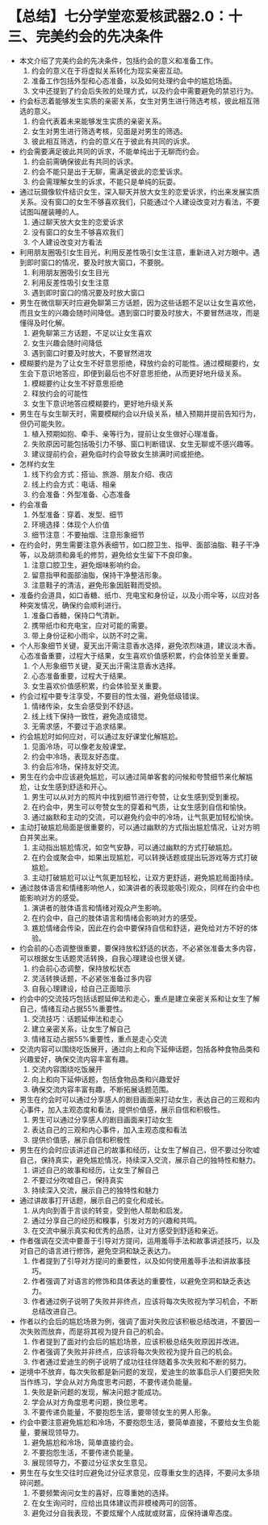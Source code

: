 # 【总结】七分学堂恋爱核武器2.0：十三、完美约会的先决条件

-   本文介绍了完美约会的先决条件，包括约会的意义和准备工作。
    1.  约会的意义在于将虚拟关系转化为现实亲密互动。
    2.  准备工作包括外型和心态准备，以及如何处理约会中的尴尬场面。
    3.  文中还提到了约会后失败的处理方式，以及约会中需要避免的禁忌行为。
-   约会标志着能够发生实质的亲密关系，女生对男生进行筛选考核，彼此相互筛选的意义。
    1.  约会代表着未来能够发生实质的亲密关系。
    2.  女生对男生进行筛选考核，见面是对男生的筛选。
    3.  彼此相互筛选，约会的意义在于彼此有共同的诉求。
-   约会需要满足彼此共同的诉求，不能单纯出于无聊而约会。
    1.  约会前需确保彼此有共同的诉求。
    2.  约会不能只是出于无聊，需满足彼此的恋爱诉求。
    3.  约会需理解女生的诉求，不能只是单纯的玩耍。
-   通过玩摄像软件结识女生，深入聊天并放大女生的恋爱诉求，约出来发展实质关系。没有窗口的女生不够喜欢我们，只能通过个人建设改变对方看法，不要试图叫醒装睡的人。
    1.  通过聊天放大女生的恋爱诉求
    2.  没有窗口的女生不够喜欢我们
    3.  个人建设改变对方看法
-   利用朋友圈吸引女生目光，利用反差性吸引女生注意，重新进入对方眼中。遇到即时窗口的情况，要及时放大窗口，不要脱。
    1.  利用朋友圈吸引女生目光
    2.  利用反差性吸引女生注意
    3.  遇到即时窗口的情况要及时放大窗口
-   男生在微信聊天时应避免聊第三方话题，因为这些话题不足以让女生喜欢他，而且女生的兴趣会随时间降低。遇到窗口时要及时放大，不要冒然进攻，而是懂得及时化解。
    1.  避免聊第三方话题，不足以让女生喜欢
    2.  女生兴趣会随时间降低
    3.  遇到窗口时要及时放大，不要冒然进攻
-   模糊要约是为了让女生不好意思拒绝，释放约会的可能性。通过模糊要约，女生会下意识地答应，即便到最后也不好意思拒绝，从而更好地升级关系。
    1.  模糊要约让女生不好意思拒绝
    2.  释放约会的可能性
    3.  女生下意识地答应模糊要约，更好地升级关系
-   男生在与女生聊天时，需要模糊约会以升级关系，植入预期并提前告知行为，但仍可能失败。
    1.  植入预期如抱、牵手、亲等行为，提前让女生做好心理准备。
    2.  失败原因可能包括吸引力不够、窗口判断错误、女生无聊或不感兴趣等。
    3.  建议提前约会，避免临时约会导致女生排满时间或拒绝。
-   怎样约女生
    1.  线下约会方式：搭讪、旅游、朋友介绍、夜店
    2.  线上约会方式：电话、相亲
    3.  约会准备：外型准备、心态准备
-   约会准备
    1.  外型准备：穿着、发型、细节
    2.  环境选择：体现个人价值
    3.  细节注意：不要抽烟、注意形象细节
-   在约会时，男生需要注意外表细节，如口腔卫生、指甲、面部油脂、鞋子干净等，以及胡须和鼻毛的修剪，避免给女生留下不良印象。
    1.  注意口腔卫生，避免烟味影响约会。
    2.  留意指甲和面部油脂，保持干净整洁形象。
    3.  注意鞋子的清洁，避免形象因脏鞋而受损。
-   准备约会道具，如口香糖、纸巾、充电宝和身份证，以及小雨伞等，以应对各种突发情况，确保约会顺利进行。
    1.  准备口香糖，保持口气清新。
    2.  携带纸巾和充电宝，应对可能的需要。
    3.  带上身份证和小雨伞，以防不时之需。
-   个人形象细节关键，夏天出汗需注意香水选择，避免浓烈味道，建议淡木香。心态准备重要，过程大于结果，女生喜欢价值感积累，约会体验至关重要。
    1.  个人形象细节关键，夏天出汗需注意香水选择。
    2.  心态准备重要，过程大于结果。
    3.  女生喜欢价值感积累，约会体验至关重要。
-   约会过程中要专注享受，不要目的性太强，避免低级错误。
    1.  情绪传染，女生会感受到不舒适。
    2.  线上线下保持一致性，避免造成错觉。
    3.  无需求感，不要过于追求结果。
-   约会尴尬时如何应对，可以通过友好课堂化解尴尬。
    1.  见面冷场，可以像老友般课堂。
    2.  约会中冷场，表现友好态度。
    3.  约会后冷场，保持友好交流。
-   男生在约会中应该避免尴尬，可以通过简单客套的问候和夸赞细节来化解尴尬，让女生感到舒适和开心。
    1.  男生可以从对方的照片中找到细节进行夸赞，让女生感到受到重视。
    2.  在约会中，男生可以夸赞女生的穿着和气质，让女生感到自信和愉快。
    3.  通过幽默和主动的交流，可以避免约会中的冷场，让气氛更加轻松愉快。
-   主动打破尴尬局面是很重要的，可以通过幽默的方式指出尴尬情况，让对方明白并笑出来。
    1.  主动指出尴尬情况，如空气安静，可以通过幽默的方式打破尴尬。
    2.  在约会或聚会中，如果出现尴尬，可以转换话题或提出玩游戏等方式打破尴尬。
    3.  主动打破尴尬可以让气氛更加轻松，让双方更舒适，避免尴尬局面持续。
-   通过肢体语言和情绪影响他人，如演讲者的表现能吸引观众，同样在约会中也能影响对方的感受。
    1.  演讲者的肢体语言和情绪对观众产生影响。
    2.  在约会中，自己的肢体语言和情绪会影响对方的感受。
    3.  尷尬情绪会传染，因此在约会中要保持自信和舒适，避免给对方不好的体验。
-   约会前的心态调整很重要，要保持放松舒适的状态，不必紧张准备太多内容，可以根据女生话题灵活转换，自我心理建设也很关键。
    1.  约会前心态调整，保持放松状态
    2.  灵活转换话题，不必紧张准备过多内容
    3.  自我心理建设，给自己正面暗示
-   约会中的交流技巧包括话题延伸法和走心，重点是建立亲密关系和让女生了解自己，情绪互动占据55%重要性。
    1.  交流技巧：话题延伸法和走心
    2.  建立亲密关系，让女生了解自己
    3.  情绪互动占据55%重要性，重点是走心交流
-   交流内容可以围绕吃饭展开，通过向上和向下延伸话题，包括各种食物品类和兴趣爱好，确保交流内容丰富有趣。
    1.  交流内容围绕吃饭展开
    2.  向上和向下延伸话题，包括食物品类和兴趣爱好
    3.  确保交流内容丰富有趣，不断拓展话题范围。
-   男生在约会时可以通过分享感人的剧目画面来打动女生，表达自己的三观和内心事件，加入主观态度和看法，提供价值感，展示自信和积极性。
    1.  男生可以通过分享感人的剧目画面来打动女生
    2.  表达自己的三观和内心事件，加入主观态度和看法
    3.  提供价值感，展示自信和积极性
-   男生在约会时应该讲述自己的故事和经历，让女生了解自己，但不要过分吹嘘自己，保持真实，避免尴尬情况，持续深入交流，展示自己的独特性和魅力。
    1.  讲述自己的故事和经历，让女生了解自己
    2.  不要过分吹嘘自己，保持真实
    3.  持续深入交流，展示自己的独特性和魅力
-   通过讲故事打开话题，展示自己的变化和成长。
    1.  从内向到善于言谈的转变，受到他人帮助和启发。
    2.  通过分享自己的经历和糗事，引发对方的兴趣和共鸣。
    3.  在交流中展示真实和优秀的品质，让对方感受到舒适和亲近。
-   作者强调在交流中要善于引导对方提问，运用羞辱手法和故事讲述技巧，以及对自己的语言进行修饰，避免空洞和缺乏表达力。
    1.  作者提到了引导对方提问的重要性，以及如何使用羞辱手法和讲故事技巧。
    2.  作者强调了对语言的修饰和具体表达的重要性，以避免空洞和缺乏表达力。
    3.  作者通过例子说明了失败并非终点，应该将每次失败视为学习机会，不断总结改进自己。
-   作者以约会后的尴尬场景为例，强调了面对失败应该积极总结改进，不要因一次失败而放弃，而是将其视为提升自己的机会。
    1.  作者提到了面对约会后的尴尬场景，应该积极总结失败原因并改进。
    2.  作者强调了失败并非终点，应该将每次失败视为提升自己的机会。
    3.  作者通过爱迪生的例子说明了成功往往伴随着多次失败和不断的努力。
-   逆境中不放弃，每次失败都是新问题的发现，爱迪生的故事启示人们要把失败当作练习，学会从对方角度思考问题，不要传递负能量。
    1.  失败是新问题的发现，解决问题才能成功。
    2.  学会从对方角度思考问题，换位思考。
    3.  不要传递负能量，不要抱怨生活，要带领女生的男人形象。
-   约会中要注意避免尴尬和冷场，不要抱怨生活，要简单直接，不要给女生负能量，要展现领导力。
    1.  避免尴尬和冷场，简单直接约会。
    2.  不要抱怨生活，不要传递负能量。
    3.  展现领导力，不要过分征求女生意见。
-   男生在与女生交往时应避免过分征求意见，应尊重女生的选择，不要问太多琐碎问题。
    1.  不要频繁询问女生的喜好，应尊重她的选择。
    2.  在女生询问时，应给出具体建议而非模棱两可的回答。
    3.  避免过分自我表现，不要炫耀个人成就或财富，应保持谦卑态度。